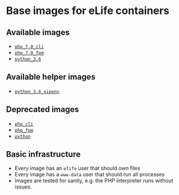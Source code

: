 # Base images for eLife containers

## Available images

- [`php_7.0_cli`](https://hub.docker.com/r/elifesciences/php_7.0_cli/)
- [`php_7.0_fpm`](https://hub.docker.com/r/elifesciences/php_7.0_fpm/)
- [`python_3.6`](https://hub.docker.com/r/elifesciences/python_3.6/)

## Available helper images

- [`python_3.6_pipenv`](https://hub.docker.com/r/elifesciences/python_3.6_pipenv/)

## Deprecated images

- [`php_cli`](https://hub.docker.com/r/elifesciences/php_cli/)
- [`php_fpm`](https://hub.docker.com/r/elifesciences/php_fpm/)
- [`python`](https://hub.docker.com/r/elifesciences/python/)

## Basic infrastructure

- Every image has an `elife` user that should own files
- Every image has a `www-data` user that should run all processes
- Images are tested for sanity, e.g. the PHP interpreter runs without issues.

